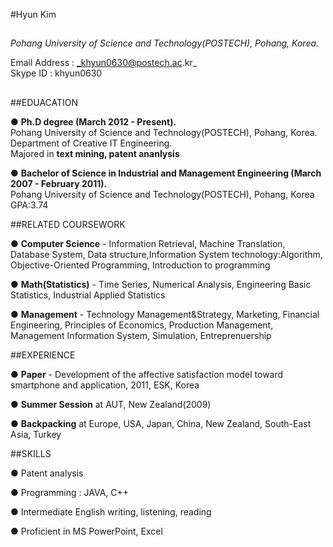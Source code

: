 #Hyun Kim

##    
_Pohang University of Science and Technology(POSTECH), Pohang, Korea._
  
Email Address : _khyun0630@postech.ac.kr_  
Skype ID : khyun0630
##    

##EDUACATION

● **Ph.D degree (March 2012 - Present).**         
Pohang University of Science and Technology(POSTECH), Pohang, Korea.  
Department of Creative IT Engineering.           
Majored in **text mining, patent ananlysis**

● **Bachelor of Science in Industrial and Management Engineering (March 2007 - February 2011).**      
Pohang University of Science and Technology(POSTECH), Pohang, Korea          
GPA:3.74


##RELATED COURSEWORK

● **Computer Science** - Information Retrieval, Machine Translation, Database System, Data structure,Information System technology:Algorithm, Objective-Oriented Programming, Introduction to programming

● **Math(Statistics)** - Time Series, Numerical Analysis, Engineering Basic Statistics, Industrial Applied Statistics

● **Management** - Technology Management&Strategy, Marketing, Financial Engineering, Principles of Economics, Production Management, Management Information System, Simulation, Entreprenuership


##EXPERIENCE

● **Paper** - 
 Development of the affective satisfaction model toward smartphone and application, 2011, ESK, Korea

● **Summer Session** at AUT, New Zealand(2009)

● **Backpacking** at Europe, USA, Japan, China, New Zealand, South-East Asia, Turkey   



##SKILLS

● Patent analysis

● Programming : JAVA, C++

● Intermediate English writing, listening, reading

● Proficient in MS PowerPoint, Excel
